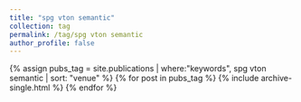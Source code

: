 ```yaml
---
title: "spg vton semantic"
collection: tag
permalink: /tag/spg vton semantic
author_profile: false
---
```

{% assign pubs_tag = site.publications | where:"keywords", spg vton semantic | sort: "venue" %}
{% for post in pubs_tag %}
  {% include archive-single.html %}
{% endfor %}
